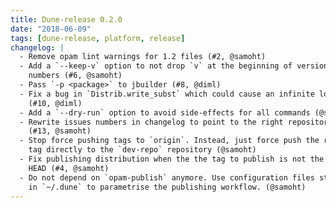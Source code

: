 ```yaml
---
title: Dune-release 0.2.0
date: "2018-06-09"
tags: [dune-release, platform, release]
changelog: |
  - Remove opam lint warnings for 1.2 files (#2, @samoht)
  - Add a `--keep-v` option to not drop `v` at the beginning of version
    numbers (#6, @samoht)
  - Pass `-p <package>` to jbuilder (#8, @diml)
  - Fix a bug in `Distrib.write_subst` which could cause an infinite loop
    (#10, @diml)
  - Add a `--dry-run` option to avoid side-effects for all commands (@samoht)
  - Rewrite issues numbers in changelog to point to the right repository
    (#13, @samoht)
  - Stop force pushing tags to `origin`. Instead, just force push the release
    tag directly to the `dev-repo` repository (@samoht)
  - Fix publishing distribution when the the tag to publish is not the repository
    HEAD (#4, @samoht)
  - Do not depend on `opam-publish` anymore. Use configuration files stored
    in `~/.dune` to parametrise the publishing workflow. (@samoht)
---
```

